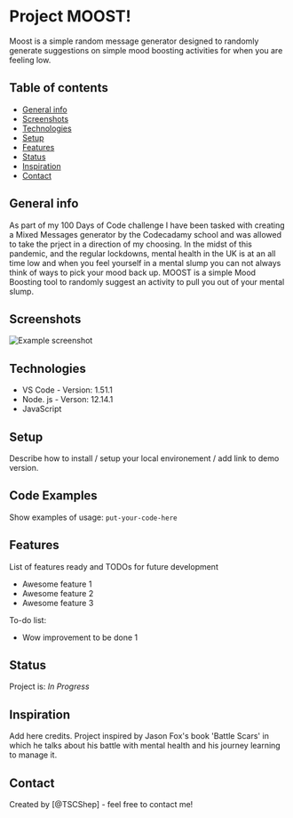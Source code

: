 # Project MOOST!
Moost is a simple random message generator designed to randomly generate suggestions on simple mood boosting activities for when you are feeling low.

## Table of contents
* [General info](#general-info)
* [Screenshots](#screenshots)
* [Technologies](#technologies)
* [Setup](#setup)
* [Features](#features)
* [Status](#status)
* [Inspiration](#inspiration)
* [Contact](#contact)

## General info
As part of my 100 Days of Code challenge I have been tasked with creating a Mixed Messages generator by the Codecadamy school and was allowed to take the prject in a direction of my choosing.
In the midst of this pandemic, and the regular lockdowns, mental health in the UK is at an all time low and when you feel yourself in a mental slump you can not always think of ways to pick your mood back up. MOOST is a simple Mood Boosting tool to randomly suggest an activity to pull you out of your mental slump.

## Screenshots
![Example screenshot](./img/screenshot.png)

## Technologies
* VS Code - Version: 1.51.1 
* Node. js - Verson: 12.14.1
* JavaScript

## Setup
Describe how to install / setup your local environement / add link to demo version.

## Code Examples
Show examples of usage:
`put-your-code-here`

## Features
List of features ready and TODOs for future development
* Awesome feature 1
* Awesome feature 2
* Awesome feature 3

To-do list:
* Wow improvement to be done 1

## Status
Project is: _In Progress_

## Inspiration
Add here credits. Project inspired by Jason Fox's book 'Battle Scars' in which he talks about his battle with mental health and his journey learning to manage it.

## Contact
Created by [@TSCShep] - feel free to contact me!